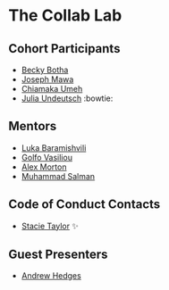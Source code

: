# The Collab Lab

## Cohort Participants

- [Becky Botha](https://github.com/rb50)
- [Joseph Mawa](https://github.com/nibble0101)
- [Chiamaka Umeh](https://github.com/Amaka202)
- [Julia Undeutsch](https://github.com/saliainred) :bowtie:

## Mentors

- [Luka Baramishvili](https://github.com/lukabaramishvili)
- [Golfo Vasiliou](https://github.com/faysvas)
- [Alex Morton](http://github.com/alexlsalt)
- [Muhammad Salman](https://github.com/salmanmanekia)

## Code of Conduct Contacts

- [Stacie Taylor](https://github.com/stacietaylorcima) ✨

## Guest Presenters

- [Andrew Hedges](https://github.com/segdeha)
